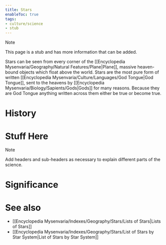 ```yaml
---
title: Stars
enableToc: true
tags:
- culture/science
- stub
---
```


> [!note]
> This page is a stub and has more information that can be added.

Stars can be seen from every corner of the [[Encyclopedia Mysenvaria/Geography/Natural Features/Plane|Plane]], massive heaven-bound objects which float above the world. Stars are the most pure form of written [[Encyclopedia Mysenvaria/Culture/Languages/God Tongue|God Tongue]], sent to the heavens by [[Encyclopedia Mysenvaria/Biology/Sapients/Gods|Gods]] for many reasons. Because they are God Tongue anything written across them either be true or become true. 
# History

# Stuff Here

> [!note]
> Add headers and sub-headers as necessary to explain different parts of the science.


# Significance

# See also
- [[Encyclopedia Mysenvaria/Indexes/Geography/Stars/Lists of Stars|Lists of Stars]]
- [[Encyclopedia Mysenvaria/Indexes/Geography/Stars/List of Stars by Star System|List of Stars by Star System]]
